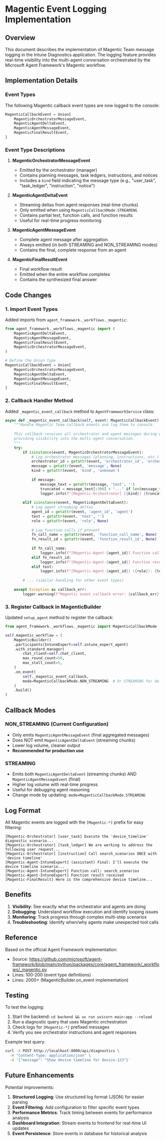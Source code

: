 # Magentic Event Logging Implementation

## Overview

This document describes the implementation of Magentic Team message logging in the Intune Diagnostics application. The logging feature provides real-time visibility into the multi-agent conversation orchestrated by the Microsoft Agent Framework's Magentic workflow.

## Implementation Details

### Event Types

The following Magentic callback event types are now logged to the console:

```python
MagenticCallbackEvent = Union[
    MagenticOrchestratorMessageEvent,
    MagenticAgentDeltaEvent,
    MagenticAgentMessageEvent,
    MagenticFinalResultEvent,
]
```

### Event Type Descriptions

1. **MagenticOrchestratorMessageEvent**
   - Emitted by the orchestrator (manager)
   - Contains planning messages, task ledgers, instructions, and notices
   - Includes a `kind` field indicating the message type (e.g., "user_task", "task_ledger", "instruction", "notice")

2. **MagenticAgentDeltaEvent**
   - Streaming deltas from agent responses (real-time chunks)
   - Only emitted when using `MagenticCallbackMode.STREAMING`
   - Contains partial text, function calls, and function results
   - Useful for real-time progress monitoring

3. **MagenticAgentMessageEvent**
   - Complete agent message after aggregation
   - Always emitted (in both STREAMING and NON_STREAMING modes)
   - Contains the final, complete response from an agent

4. **MagenticFinalResultEvent**
   - Final workflow result
   - Emitted when the entire workflow completes
   - Contains the synthesized final answer

## Code Changes

### 1. Import Event Types

Added imports from `agent_framework._workflows._magentic`:

```python
from agent_framework._workflows._magentic import (
    MagenticAgentDeltaEvent,
    MagenticAgentMessageEvent,
    MagenticFinalResultEvent,
    MagenticOrchestratorMessageEvent,
)

# Define the Union type
MagenticCallbackEvent = Union[
    MagenticOrchestratorMessageEvent,
    MagenticAgentDeltaEvent,
    MagenticAgentMessageEvent,
    MagenticFinalResultEvent,
]
```

### 2. Callback Handler Method

Added `_magentic_event_callback` method to `AgentFrameworkService` class:

```python
async def _magentic_event_callback(self, event: MagenticCallbackEvent) -> None:
    """Handle Magentic Team callback events and log them to console.
    
    This callback receives all orchestrator and agent messages during workflow execution,
    providing visibility into the multi-agent conversation.
    """
    try:
        if isinstance(event, MagenticOrchestratorMessageEvent):
            # Log orchestrator messages (planning, instructions, etc.)
            orchestrator_id = getattr(event, 'orchestrator_id', 'orchestrator')
            message = getattr(event, 'message', None)
            kind = getattr(event, 'kind', 'unknown')
            
            if message:
                message_text = getattr(message, 'text', '')
                truncated = message_text[:300] + "..." if len(message_text) > 300 else message_text
                logger.info(f"[Magentic-Orchestrator] [{kind}] {truncated}")
        
        elif isinstance(event, MagenticAgentDeltaEvent):
            # Log agent streaming deltas
            agent_id = getattr(event, 'agent_id', 'agent')
            text = getattr(event, 'text', '')
            role = getattr(event, 'role', None)
            
            # Log function calls if present
            fn_call_name = getattr(event, 'function_call_name', None)
            fn_result_id = getattr(event, 'function_result_id', None)
            
            if fn_call_name:
                logger.info(f"[Magentic-Agent-{agent_id}] Function call: {fn_call_name}")
            elif fn_result_id:
                logger.info(f"[Magentic-Agent-{agent_id}] Function result received")
            elif text:
                logger.info(f"[Magentic-Agent-{agent_id}] ({role}): {text[:100]}")
        
        # ... (similar handling for other event types)
    
    except Exception as callback_err:
        logger.warning(f"Magentic event callback error: {callback_err}")
```

### 3. Register Callback in MagenticBuilder

Updated `setup_agent` method to register the callback:

```python
from agent_framework._workflows._magentic import MagenticCallbackMode

self.magentic_workflow = (
    MagenticBuilder()
    .participants(IntuneExpert=self.intune_expert_agent)
    .with_standard_manager(
        chat_client=self.chat_client,
        max_round_count=50,
        max_stall_count=5,
    )
    .on_event(
        self._magentic_event_callback,
        mode=MagenticCallbackMode.NON_STREAMING  # Or STREAMING for deltas
    )
    .build()
)
```

## Callback Modes

### NON_STREAMING (Current Configuration)

- Only emits `MagenticAgentMessageEvent` (final aggregated messages)
- Does NOT emit `MagenticAgentDeltaEvent` (streaming chunks)
- Lower log volume, cleaner output
- **Recommended for production use**

### STREAMING

- Emits both `MagenticAgentDeltaEvent` (streaming chunks) AND `MagenticAgentMessageEvent` (final)
- Higher log volume with real-time progress
- Useful for debugging agent reasoning
- Change mode by updating: `mode=MagenticCallbackMode.STREAMING`

## Log Format

All Magentic events are logged with the `[Magentic-*]` prefix for easy filtering:

```
[Magentic-Orchestrator] [user_task] Execute the 'device_timeline' diagnostic scenario...
[Magentic-Orchestrator] [task_ledger] We are working to address the following user request...
[Magentic-Orchestrator] [instruction] Call search_scenarios ONCE with 'device timeline'
[Magentic-Agent-IntuneExpert] (assistant) Final: I'll execute the device timeline scenario...
[Magentic-Agent-IntuneExpert] Function call: search_scenarios
[Magentic-Agent-IntuneExpert] Function result received
[Magentic-FinalResult] Here is the comprehensive device timeline...
```

## Benefits

1. **Visibility**: See exactly what the orchestrator and agents are doing
2. **Debugging**: Understand workflow execution and identify looping issues
3. **Monitoring**: Track progress through complex multi-step scenarios
4. **Troubleshooting**: Identify when/why agents make unexpected tool calls

## Reference

Based on the official Agent Framework implementation:
- Source: https://github.com/microsoft/agent-framework/blob/main/python/packages/core/agent_framework/_workflows/_magentic.py
- Lines: 100-200 (event type definitions)
- Lines: 2000+ (MagenticBuilder.on_event implementation)

## Testing

To test the logging:

1. Start the backend: `cd backend && uv run uvicorn main:app --reload`
2. Run a diagnostic query that uses Magentic orchestration
3. Check logs for `[Magentic-*]` prefixed messages
4. Verify you see orchestrator instructions and agent responses

Example test query:
```bash
curl -X POST http://localhost:8000/api/diagnostics \
  -H "Content-Type: application/json" \
  -d '{"message": "Show device timeline for device-123"}'
```

## Future Enhancements

Potential improvements:

1. **Structured Logging**: Use structured log format (JSON) for easier parsing
2. **Event Filtering**: Add configuration to filter specific event types
3. **Performance Metrics**: Track timing between events for performance analysis
4. **Dashboard Integration**: Stream events to frontend for real-time UI updates
5. **Event Persistence**: Store events in database for historical analysis
